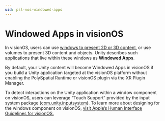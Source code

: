 ```yaml
---
uid: psl-vos-windowed-apps
---
```

# Windowed Apps in visionOS
In visionOS, users can use [windows to present 2D or 3D content](https://developer.apple.com/design/human-interface-guidelines/windows#visionOS), or use volumes to present 3D content and objects. Unity describes such applications that live within these windows as **Windowed Apps**.

By default, your Unity content will become Windowed Apps in visionOS if you build a Unity application targeted at the visionOS platform without enabling the PolySpatial Runtime or visionOS plugin via the XR Plugin Manager. 

To detect interactions on the Unity application within a window component on visionOS, users can leverage “Touch Support” provided by the input system package ([com.unity.inputsystem](https://docs.unity3d.com/Packages/com.unity.inputsystem@1.6/manual/Touch.html)). To learn more about designing for the windows component on visionOS, [visit Apple’s Human Interface Guidelines for visionOS. ](https://developer.apple.com/design/human-interface-guidelines/windows#visionOS)
